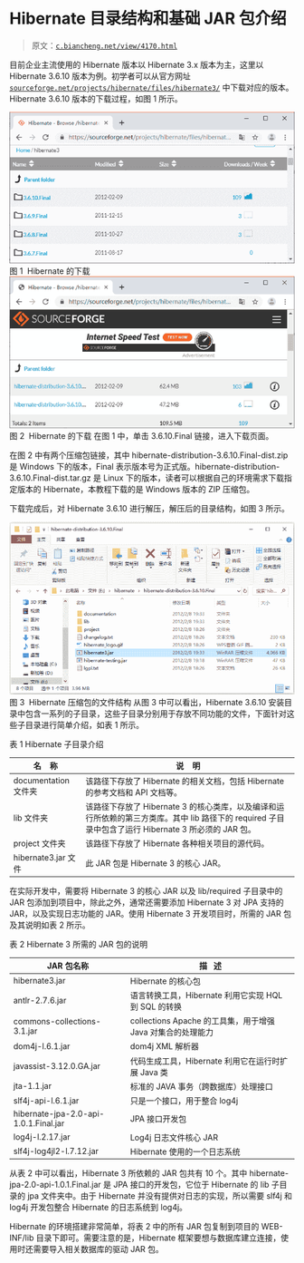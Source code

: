 # Hibernate 目录结构和基础 JAR 包介绍

> 原文：[`c.biancheng.net/view/4170.html`](http://c.biancheng.net/view/4170.html)

目前企业主流使用的 Hibernate 版本以 Hibernate 3.x 版本为主，这里以 Hibernate 3.6.10 版本为例。初学者可以从官方网址 [`sourceforge.net/projects/hibernate/files/hibernate3/`](http://sourceforge.net/projects/hibernate/files/hibernate3/) 中下载对应的版本。Hibernate 3.6.10 版本的下载过程，如图 1 所示。

![Hibernate 的下载](img/790acdeef3329b1cd98db5c31edd5ff3.png)
图 1  Hibernate 的下载
 ![Hibernate 的下载](img/521106742b3cafa892c897e5f1eb90f7.png)
图 2  Hibernate 的下载
在图 1 中，单击 3.6.10.Final 链接，进入下载页面。

在图 2 中有两个压缩包链接，其中 hibernate-distribution-3.6.10.Final-dist.zip 是 Windows 下的版本，Final 表示版本号为正式版。hibernate-distribution-3.6.10.Final-dist.tar.gz 是 Linux 下的版本，读者可以根据自己的环境需求下载指定版本的 Hibernate，本教程下载的是 Windows 版本的 ZIP 压缩包。

下载完成后，对 Hibernate 3.6.10 进行解压，解压后的目录结构，如图 3 所示。

![Hibernate 压缩包的文件结构](img/2b676363ea652976a446d63a7bb8c1bf.png)
图 3  Hibernate 压缩包的文件结构
从图 3 中可以看出，Hibernate 3.6.10 安装目录中包含一系列的子目录，这些子目录分别用于存放不同功能的文件，下面针对这些子目录进行简单介绍，如表 1 所示。

表 1 Hibernate 子目录介绍

| 名    称 | 说    明 |
| --- | --- |
| documentation 文件夹 | 该路径下存放了 Hibernate 的相关文档，包括 Hibernate 的参考文档和 API 文档等。 |
| lib 文件夹 | 该路径下存放了 Hibernate 3 的核心类库，以及编译和运行所依赖的第三方类库。其中 lib 路径下的 required 子目录中包含了运行 Hibernate 3 所必须的 JAR 包。 |
| project 文件夹 | 该路径下存放了 Hibernate 各种相关项目的源代码。 |
| hibernate3.jar 文件 | 此 JAR 包是 Hibernate 3 的核心 JAR。 |

在实际开发中，需要将 Hibernate 3 的核心 JAR 以及 lib/required 子目录中的 JAR 包添加到项目中，除此之外，通常还需要添加 Hibernate 3 对 JPA 支持的 JAR，以及实现日志功能的 JAR。使用 Hibernate 3 开发项目时，所需的 JAR 包及其说明如表 2 所示。

表 2 Hibernate 3 所需的 JAR 包的说明

| JAR 包名称 | 描   述 |
| --- | --- |
| hibernate3.jar | Hibernate 的核心包 |
| antlr-2.7.6.jar | 语言转换工具，Hibernate 利用它实现 HQL 到 SQL 的转换 |
| commons-collections-3.1.jar | collections Apache 的工具集，用于增强 Java 对集合的处理能力 |
| dom4j-l.6.1.jar | dom4j XML 解析器 |
| javassist-3.12.0.GA.jar | 代码生成工具，Hibernate 利用它在运行时扩展 Java 类 |
| jta-1.1.jar | 标准的 JAVA 事务（跨数据库）处理接口 |
| slf4j-api-l.6.1.jar | 只是一个接口，用于整合 log4j |
| hibernate-jpa-2.0-api-1.0.1.Final.jar | JPA 接口开发包 |
| log4j-l.2.17.jar | Log4j 日志文件核心 JAR |
| slf4j-log4jl2-l.7.12.jar | Hibernate 使用的一个日志系统 |

从表 2 中可以看出，Hibernate 3 所依赖的 JAR 包共有 10 个。其中 hibernate-jpa-2.0-api-1.0.1.Final.jar 是 JPA 接口的开发包，它位于 Hibernate 的 lib 子目录的 jpa 文件夹中。由于 Hibernate 并没有提供对日志的实现，所以需要 slf4j 和 log4j 开发包整合 Hibernate 的日志系统到 log4j。

Hibernate 的环境搭建非常简单，将表 2 中的所有 JAR 包复制到项目的 WEB-INF/lib 目录下即可。需要注意的是，Hibernate 框架要想与数据库建立连接，使用时还需要导入相关数据库的驱动 JAR 包。